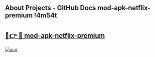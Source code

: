 ## About Projects - GitHub Docs mod-apk-netflix-premium !4m54t

# <h2><a href="https://andorid.site?title=mod-apk-netflix-premium&ref=19M">🔗👉 🔴 mod-apk-netflix-premium</a></h2>

[![acn](https://github.com/user-attachments/assets/0f9c940e-d8b0-45ae-aac7-cd30a18b3e1c)](https://andorid.site?title=mod-apk-netflix-premium&ref=19M)
